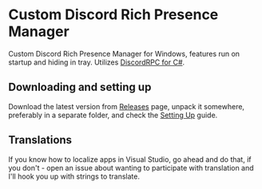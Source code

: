# Custom Discord Rich Presence Manager
Custom Discord Rich Presence Manager for Windows, features run on startup and hiding in tray.
Utilizes [DiscordRPC for C#](https://github.com/Lachee/discord-rpc-csharp).

## Downloading and setting up
Download the latest version from [Releases](https://github.com/maximmax42/Discord-CustomRP/releases) page, unpack it somewhere, preferably in a separate folder, and check the [Setting Up](https://github.com/maximmax42/Discord-CustomRP/wiki/Setting-Up) guide.

## Translations
If you know how to localize apps in Visual Studio, go ahead and do that, if you don't - open an issue about wanting to participate with translation and I'll hook you up with strings to translate.
